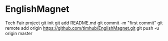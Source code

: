 EnglishMagnet
=============

Tech Fair project
git init
git add README.md
git commit -m "first commit"
git remote add origin https://github.com/timhub/EnglishMagnet.git
git push -u origin master
